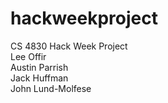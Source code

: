 # hackweekproject
CS 4830 Hack Week Project<br>
Lee Offir<br>
Austin Parrish<br>
Jack Huffman<br>
John Lund-Molfese<br>

